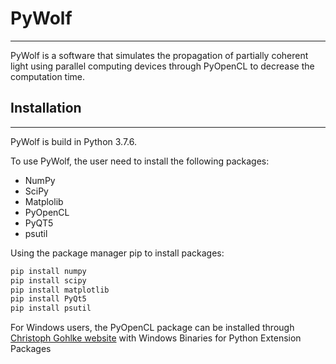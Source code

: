 # PyWolf 
------

PyWolf is a software that simulates the propagation of partially coherent light using parallel computing devices through PyOpenCL to decrease the computation time. 

## Installation
------

PyWolf is build in Python 3.7.6.

To use PyWolf, the user need to install the following packages:

- NumPy
- SciPy
- Matplolib
- PyOpenCL
- PyQT5
- psutil

Using the package manager pip to install packages:

```bash
pip install numpy
pip install scipy
pip install matplotlib
pip install PyQt5
pip install psutil
```

For Windows users, the PyOpenCL package can be installed through [Christoph Gohlke website](https://www.lfd.uci.edu/~gohlke/pythonlibs/) with Windows Binaries for Python Extension Packages 

